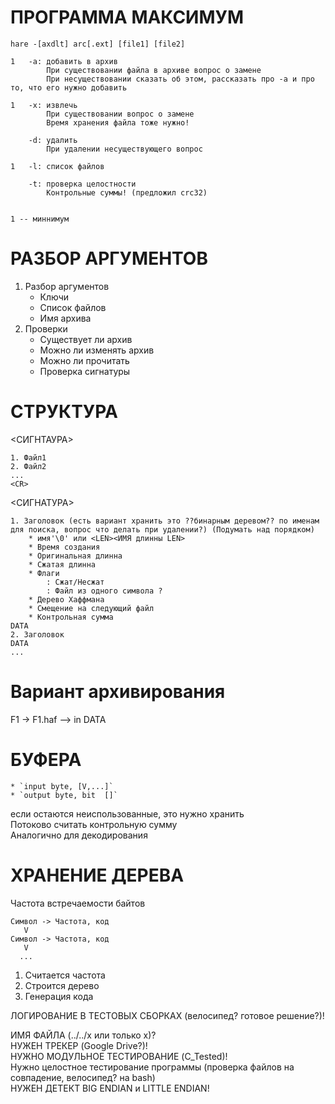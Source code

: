 ПРОГРАММА МАКСИМУМ
==================
```
hare -[axdlt] arc[.ext] [file1] [file2]

1   -a: добавить в архив
        При существовании файла в архиве вопрос о замене
        При несуществовании сказать об этом, рассказать про -a и про то, что его нужно добавить

1   -x: извлечь
        При существовании вопрос о замене
        Время хранения файла тоже нужно!

    -d: удалить
        При удалении несуществующего вопрос

1   -l: список файлов

    -t: проверка целостности
        Контрольные суммы! (предложил crc32)


1 -- миннимум
```

РАЗБОР АРГУМЕНТОВ
=================
1. Разбор аргументов
    * Ключи
    * Список файлов
    * Имя архива
2. Проверки
    * Существует ли архив
    * Можно ли изменять архив
    * Можно ли прочитать
    * Проверка сигнатуры


СТРУКТУРА
=========

<СИГНТАУРА>
```
1. Файл1
2. Файл2
...
<CR>
```

<СИГНАТУРА>
```
1. Заголовок (есть вариант хранить это ??бинарным деревом?? по именам для поиска, вопрос что делать при удалении?) (Подумать над порядком)
    * имя'\0' или <LEN><ИМЯ длинны LEN>
    * Время создания
    * Оригинальная длинна
    * Сжатая длинна
    * Флаги
        : Сжат/Несжат
        : Файл из одного символа ?
    * Дерево Хаффмана
    * Смещение на следующий файл
    * Контрольная сумма
DATA
2. Заголовок
DATA
...
```

Вариант архивирования
=====================
F1 -> F1.haf --> in DATA


БУФЕРА
======
    * `input byte, [V,...]`
    * `output byte, bit  []`
если остаются неиспользованные, это нужно хранить   
Потоково считать контрольную сумму   
Аналогично для декодирования


ХРАНЕНИЕ ДЕРЕВА
===============
Частота встречаемости байтов
```
Символ -> Частота, код
   V
Символ -> Частота, код
   V
  ...
```
1. Считается частота
2. Строится дерево
3. Генерация кода


ЛОГИРОВАНИЕ В ТЕСТОВЫХ СБОРКАХ (велосипед? готовое решение?)!   

ИМЯ ФАЙЛА (../../x или только x)?   
НУЖЕН ТРЕКЕР (Google Drive?)!   
НУЖНО МОДУЛЬНОЕ ТЕСТИРОВАНИЕ (C_Tested)!   
Нужно целостное тестирование программы (проверка файлов на совпадение, велосипед? на bash)   
НУЖЕН ДЕТЕКТ BIG ENDIAN и LITTLE ENDIAN!   
